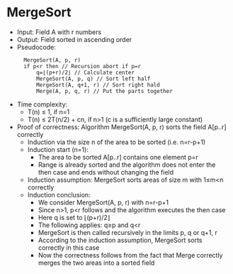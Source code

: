 # MergeSort

- Input: Field A with r numbers
- Output: Field sorted in ascending order
- Pseudocode:
  ```
	MergeSort(A, p, r)
	​if p<r then // Recursion abort if p=r
		q=⌊(p+r)/2⌋ // Calculate center
		MergeSort(A, p, q) // Sort left half
		MergeSort(A, q+1, r) // Sort right hald
		Merge(A, p, q, r) // Put the parts together
	```
- Time complexity:
	- T(n) ≤ 1, if n=1
	- T(n) ≤ 2T(n/2) + cn, if n>1 (c is a sufficiently large constant)
- Proof of correctness: Algorithm MergeSort(A, p, r) sorts the field A[p..r] correctly
	- Induction via the size n of the area to be sorted (i.e. n=r-p+1)
	- Induction start (n=1):
		- The area to be sorted A[p..r] contains one element p=r
		- Range is already sorted and the algorithm does not enter the then case and ends without changing the field
	- Induction assumption: MergeSort sorts areas of size m with 1≤m<n correctly
	- Induction conclusion:
		- We consider MergeSort(A, p, r) with n=r-p+1
		- Since n>1, p<r follows and the algorithm executes the then case
		- Here q is set to ⌊(p+r)/2⌋
		- The following applies: q≥p and q<r
		- MergeSort is then called recursively in the limits p, q or q+1, r
		- According to the induction assumption, MergeSort sorts correctly in this case
		- Now the correctness follows from the fact that Merge correctly merges the two areas into a sorted field
